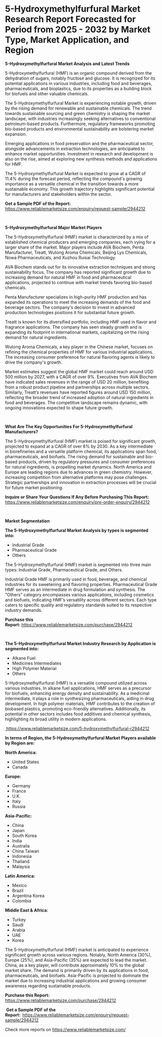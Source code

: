<p><h1>5-Hydroxymethylfurfural Market Research Report Forecasted for Period from 2025 -  2032 by Market Type, Market Application, and Region</h1></p><p><strong>5-Hydroxymethylfurfural Market Analysis and Latest Trends</strong></p>
<p><p>5-Hydroxymethylfurfural (HMF) is an organic compound derived from the dehydration of sugars, notably fructose and glucose. It is recognized for its potential applications in various industries, including food and beverages, pharmaceuticals, and bioplastics, due to its properties as a building block for biofuels and other valuable chemicals.</p><p>The 5-Hydroxymethylfurfural Market is experiencing notable growth, driven by the rising demand for renewable and sustainable chemicals. The trend towards sustainable sourcing and green chemistry is shaping the market landscape, with industries increasingly seeking alternatives to conventional petroleum-based products. Furthermore, regulatory frameworks promoting bio-based products and environmental sustainability are bolstering market expansion.</p><p>Emerging applications in food preservation and the pharmaceutical sector, alongside advancements in extraction technologies, are anticipated to enhance market opportunities. Investment in research and development is also on the rise, aimed at exploring new synthesis methods and applications for HMF.</p><p>The 5-Hydroxymethylfurfural Market is expected to grow at a CAGR of 11.4% during the forecast period, reflecting the compound's growing importance as a versatile chemical in the transition towards a more sustainable economy. This growth trajectory highlights significant potential for manufacturers and stakeholders within the sector.</p></p>
<p><strong>Get a Sample PDF of the Report:&nbsp;</strong> <a href="https://www.reliablemarketsize.com/enquiry/request-sample/2944212?utm_campaign=2799&utm_medium=2&utm_source=Github&utm_content=ia&utm_term=11032025&utm_id=5-hydroxymethylfurfural">https://www.reliablemarketsize.com/enquiry/request-sample/2944212</a></p>
<p>&nbsp;</p>
<p><strong>5-Hydroxymethylfurfural Major Market Players</strong></p>
<p><p>The 5-Hydroxymethylfurfural (HMF) market is characterized by a mix of established chemical producers and emerging companies, each vying for a larger share of the market. Major players include AVA Biochem, Penta Manufacturer, Treatt, Wutong Aroma Chemicals, Beijing Lys Chemicals, Nowa Pharmaceuticals, and Xuzhou Ruisai Technology.</p><p>AVA Biochem stands out for its innovative extraction techniques and strong sustainability focus. The company has reported significant growth due to increasing demand for natural HMF in food and pharmaceutical applications, projected to continue with market trends favoring bio-based chemicals.</p><p>Penta Manufacturer specializes in high-purity HMF production and has expanded its operations to meet the increasing demands of the food and beverage sectors. The company's decision to invest in advanced production technologies positions it for substantial future growth.</p><p>Treatt is known for its diversified portfolio, including HMF used in flavor and fragrance applications. The company has seen steady growth and is expanding its footprint in international markets, capitalizing on the rising demand for natural ingredients.</p><p>Wutong Aroma Chemicals, a key player in the Chinese market, focuses on refining the chemical properties of HMF for various industrial applications. The increasing consumer preference for natural flavoring agents is likely to drive the company's growth.</p><p>Market estimates suggest the global HMF market could reach around USD 500 million by 2027, with a CAGR of over 9%. Executives from AVA Biochem have indicated sales revenues in the range of USD 20 million, benefiting from a robust product pipeline and partnerships across multiple sectors. Similarly, Treatt’s revenues have reported figures around USD 150 million, reflecting the broader trend of increased adoption of natural ingredients in food and beverages. The competitive landscape remains dynamic, with ongoing innovations expected to shape future growth.</p></p>
<p>&nbsp;</p>
<p><strong>What Are The Key Opportunities For 5-Hydroxymethylfurfural Manufacturers?</strong></p>
<p><p>The 5-Hydroxymethylfurfural (HMF) market is poised for significant growth, projected to expand at a CAGR of over 8% by 2030. As a key intermediate in biorefineries and a versatile platform chemical, its applications span food, pharmaceuticals, and biofuels. The rising demand for sustainable and bio-based products, driven by regulatory pressures and consumer preferences for natural ingredients, is propelling market dynamics. North America and Europe are leading regions due to advances in green chemistry. However, increasing competition from alternative platforms may pose challenges. Strategic partnerships and innovation in extraction processes will be crucial for future market positioning.</p></p>
<p><strong>Inquire or Share Your Questions If Any Before Purchasing This Report:</strong> <a href="https://www.reliablemarketsize.com/enquiry/pre-order-enquiry/2944212?utm_campaign=2799&utm_medium=2&utm_source=Github&utm_content=ia&utm_term=11032025&utm_id=5-hydroxymethylfurfural">https://www.reliablemarketsize.com/enquiry/pre-order-enquiry/2944212</a></p>
<p>&nbsp;</p>
<p><strong>Market Segmentation</strong></p>
<p><strong>The 5-Hydroxymethylfurfural Market Analysis by types is segmented into:</strong></p>
<p><ul><li>Industrial Grade</li><li>Pharmaceutical Grade</li><li>Others</li></ul></p>
<p><p>The 5-Hydroxymethylfurfural (HMF) market is segmented into three main types: Industrial Grade, Pharmaceutical Grade, and Others. </p><p>Industrial Grade HMF is primarily used in food, beverage, and chemical industries for its sweetening and flavoring properties. Pharmaceutical Grade HMF serves as an intermediate in drug formulation and synthesis. The "Others" category encompasses various applications, including cosmetics and biofuels, indicating HMF’s versatility across different sectors. Each type caters to specific quality and regulatory standards suited to its respective industry demands.</p></p>
<p><strong>Purchase this Report:&nbsp;</strong><a href="https://www.reliablemarketsize.com/purchase/2944212?utm_campaign=2799&utm_medium=2&utm_source=Github&utm_content=ia&utm_term=11032025&utm_id=5-hydroxymethylfurfural">https://www.reliablemarketsize.com/purchase/2944212</a></p>
<p>&nbsp;</p>
<p><strong>The 5-Hydroxymethylfurfural Market Industry Research by Application is segmented into:</strong></p>
<p><ul><li>Alkane Fuel</li><li>Medicines Intermediates</li><li>High Polymer Material</li><li>Others</li></ul></p>
<p><p>5-Hydroxymethylfurfural (HMF) is a versatile compound utilized across various industries. In alkane fuel applications, HMF serves as a precursor for biofuels, enhancing energy density and sustainability. As a medicinal intermediate, it plays a role in synthesizing pharmaceuticals, aiding in drug development. In high polymer materials, HMF contributes to the creation of biobased plastics, promoting eco-friendly alternatives. Additionally, its potential in other sectors includes food additives and chemical synthesis, highlighting its broad utility in modern applications.</p></p>
<p><a href="https://www.reliablemarketsize.com/5-hydroxymethylfurfural-r2944212?utm_campaign=2799&utm_medium=2&utm_source=Github&utm_content=ia&utm_term=11032025&utm_id=5-hydroxymethylfurfural">&nbsp;https://www.reliablemarketsize.com/5-hydroxymethylfurfural-r2944212</a></p>
<p><strong>In terms of Region, the 5-Hydroxymethylfurfural Market Players available by Region are:</strong></p>
<p>
    <p> <strong> North America: </strong>
        <ul>
            <li>United States</li>
            <li>Canada</li>
        </ul>
        </p> 
    <p> <strong> Europe: </strong>
        <ul>
            <li>Germany</li>
            <li>France</li>
            <li>U.K.</li>
            <li>Italy</li>
            <li>Russia</li>
        </ul>
        </p> 
    <p> <strong> Asia-Pacific: </strong>
        <ul>
            <li>China</li>
            <li>Japan</li>
            <li>South Korea</li>
            <li>India</li>
            <li>Australia</li>
            <li>China Taiwan</li>
            <li>Indonesia</li>
            <li>Thailand</li>
            <li>Malaysia</li>
        </ul>
        </p> 
    <p> <strong> Latin America: </strong>
        <ul>
            <li>Mexico</li>
            <li>Brazil</li>
            <li>Argentina Korea</li>
            <li>Colombia</li>
        </ul>
        </p> 
    <p> <strong> Middle East & Africa: </strong>
        <ul>
            <li>Turkey</li>
            <li>Saudi</li>
            <li>Arabia</li>
            <li>UAE</li>
            <li>Korea</li>
        </ul>
    </p>
    </p>
<p><p>The 5-Hydroxymethylfurfural (HMF) market is anticipated to experience significant growth across various regions. Notably, North America (30%), Europe (25%), and Asia-Pacific (35%) are expected to lead the market. China, as a key player, will contribute approximately 10% to the global market share. The demand is primarily driven by its applications in food, pharmaceuticals, and biofuels. Asia-Pacific is projected to dominate the market due to increasing industrial applications and growing consumer awareness regarding sustainable products.</p></p>
<p><strong>Purchase this Report: </strong><a href="https://www.reliablemarketsize.com/purchase/2944212?utm_campaign=2799&utm_medium=2&utm_source=Github&utm_content=ia&utm_term=11032025&utm_id=5-hydroxymethylfurfural">https://www.reliablemarketsize.com/purchase/2944212</a></p>
<p>&nbsp;<strong>Get a Sample PDF of the Report:&nbsp;&nbsp;</strong><a href="https://www.reliablemarketsize.com/enquiry/request-sample/2944212?utm_campaign=2799&utm_medium=2&utm_source=Github&utm_content=ia&utm_term=11032025&utm_id=5-hydroxymethylfurfural">https://www.reliablemarketsize.com/enquiry/request-sample/2944212</a></p>
<p><strong></strong></p>
<p>Check more reports on <a href="https://www.reliablemarketsize.com/?utm_campaign=2799&utm_medium=2&utm_source=Github&utm_content=ia&utm_term=11032025&utm_id=5-hydroxymethylfurfural">https://www.reliablemarketsize.com/</a></p>